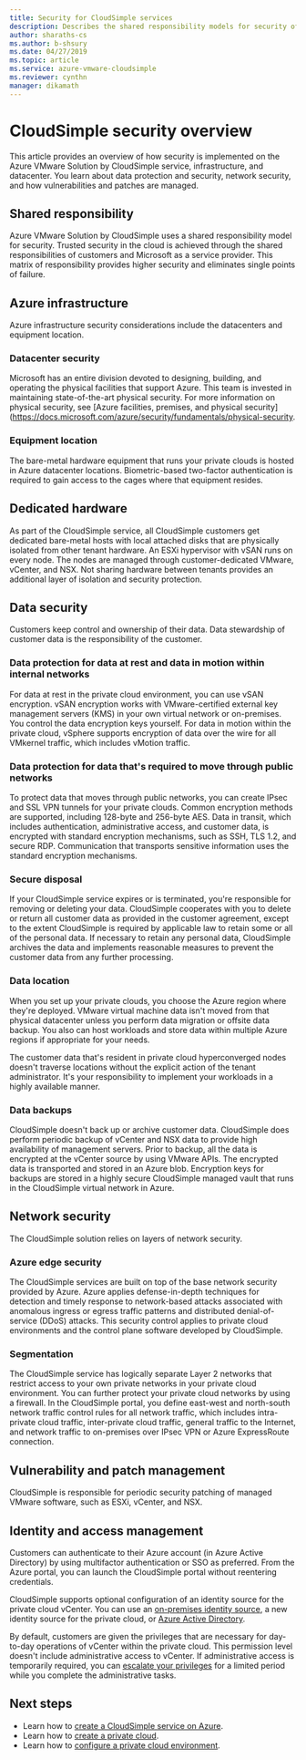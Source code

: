 ```yaml
---
title: Security for CloudSimple services
description: Describes the shared responsibility models for security of CloudSimple services
author: sharaths-cs 
ms.author: b-shsury 
ms.date: 04/27/2019 
ms.topic: article 
ms.service: azure-vmware-cloudsimple 
ms.reviewer: cynthn 
manager: dikamath 
---
```


# CloudSimple security overview

This article provides an overview of how security is implemented on the Azure VMware Solution by CloudSimple service, infrastructure, and datacenter. You learn about data protection and security, network security, and how vulnerabilities and patches are managed.

## Shared responsibility

Azure VMware Solution by CloudSimple uses a shared responsibility model for security. Trusted security in the cloud is achieved through the shared responsibilities of customers and Microsoft as a service provider. This matrix of responsibility provides higher security and eliminates single points of failure.

## Azure infrastructure 

Azure infrastructure security considerations include the datacenters and equipment location.

### Datacenter security 

Microsoft has an entire division devoted to designing, building, and operating the physical facilities that support Azure. This team is invested in maintaining state-of-the-art physical security. For more information on physical security, see [Azure facilities, premises, and physical security](https://docs.microsoft.com/azure/security/fundamentals/physical-security.

### Equipment location

The bare-metal hardware equipment that runs your private clouds is hosted in Azure datacenter locations. Biometric-based two-factor authentication is required to gain access to the cages where that equipment resides.

## Dedicated hardware

As part of the CloudSimple service, all CloudSimple customers get dedicated bare-metal hosts with local attached disks that are physically isolated from other tenant hardware. An ESXi hypervisor with vSAN runs on every node. The nodes are managed through customer-dedicated VMware, vCenter, and NSX. Not sharing hardware between tenants provides an additional layer of isolation and security protection.

## Data security

Customers keep control and ownership of their data. Data stewardship of customer data is the responsibility of the customer.

### Data protection for data at rest and data in motion within internal networks

For data at rest in the private cloud environment, you can use vSAN encryption. vSAN encryption works with VMware-certified external key management servers (KMS) in your own virtual network or on-premises. You control the data encryption keys yourself. For data in motion within the private cloud, vSphere supports encryption of data over the wire for all VMkernel traffic, which includes vMotion traffic.

### Data protection for data that's required to move through public networks

To protect data that moves through public networks, you can create IPsec and SSL VPN tunnels for your private clouds. Common encryption methods are supported, including 128-byte and 256-byte AES. Data in transit, which  includes authentication, administrative access, and customer data, is encrypted with standard encryption mechanisms, such as SSH, TLS 1.2, and secure RDP. Communication that transports sensitive information uses the standard encryption mechanisms.

### Secure disposal 

If your CloudSimple service expires or is terminated, you're responsible for removing or deleting your data. CloudSimple cooperates with you to delete or return all customer data as provided in the customer agreement, except to the extent CloudSimple is required by applicable law to retain some or all of the personal data. If necessary to retain any personal data, CloudSimple archives the data and implements reasonable measures to prevent the customer data from any further processing.

### Data location

When you set up your private clouds, you choose the Azure region where they're deployed. VMware virtual machine data isn't moved from that physical datacenter unless you perform data migration or offsite data backup. You also can host workloads and store data within multiple Azure regions if appropriate for your needs.

The customer data that's resident in private cloud hyperconverged nodes doesn't traverse locations without the explicit action of the tenant administrator. It's your responsibility to implement your workloads in a highly available manner.

### Data backups
CloudSimple doesn't back up or archive customer data. CloudSimple does perform periodic backup of vCenter and NSX data to provide high availability of management servers. Prior to backup, all the data is encrypted at the vCenter source by using VMware APIs. The encrypted data is transported and stored in an Azure blob. Encryption keys for backups are stored in a highly secure CloudSimple managed vault that runs in the CloudSimple virtual network in Azure.

## Network security

The CloudSimple solution relies on layers of network security.

### Azure edge security

The CloudSimple services are built on top of the base network security provided by Azure. Azure applies defense-in-depth techniques for detection and timely response to network-based attacks associated with anomalous ingress or egress traffic patterns and distributed denial-of-service (DDoS) attacks. This security control applies to private cloud environments and the control plane software developed by CloudSimple.

### Segmentation

The CloudSimple service has logically separate Layer 2 networks that restrict access to your own private networks in your private cloud environment. You can further protect your private cloud networks by using a firewall. In the CloudSimple portal, you define east-west and north-south network traffic control rules for all network traffic, which includes intra-private cloud traffic, inter-private cloud traffic, general traffic to the Internet, and network traffic to on-premises over IPsec VPN or Azure ExpressRoute connection.

## Vulnerability and patch management 

CloudSimple is responsible for periodic security patching of managed VMware software, such as ESXi, vCenter, and NSX.

## Identity and access management

Customers can authenticate to their Azure account (in Azure Active Directory) by using multifactor authentication or SSO as preferred. From the Azure portal, you can launch the CloudSimple portal without reentering credentials.

CloudSimple supports optional configuration of an identity source for the private cloud vCenter. You can use an [on-premises identity source](https://docs.azure.cloudsimple.com/set-vcenter-identity), a new identity source for the private cloud, or [Azure Active Directory](https://docs.azure.cloudsimple.com/azure-ad).

By default, customers are given the privileges that are necessary for day-to-day operations of vCenter within the private cloud. This permission level doesn't include administrative access to vCenter. If administrative access is temporarily required, you can [escalate your privileges](https://docs.azure.cloudsimple.com/escalate-private-cloud-privileges) for a limited period while you complete the administrative tasks.

## Next steps

* Learn how to [create a CloudSimple service on Azure](quickstart-create-cloudsimple-service.md).
* Learn how to [create a private cloud](https://docs.azure.cloudsimple.com/create-private-cloud/).
* Learn how to [configure a private cloud environment](quickstart-create-private-cloud.md).
